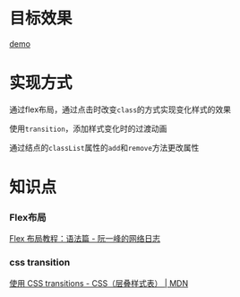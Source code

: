 # 目标效果

[demo](Expanding%20Cards.html ':include')

# 实现方式

通过flex布局，通过点击时改变`class`的方式实现变化样式的效果

使用`transition`，添加样式变化时的过渡动画

通过结点的`classList`属性的`add`和`remove`方法更改属性

# 知识点

<!-- tabs:start -->

### **Flex布局**

[Flex 布局教程：语法篇 - 阮一峰的网络日志](http://ruanyifeng.com/blog/2015/07/flex-grammar.html)

### **css transition**

[使用 CSS transitions - CSS（层叠样式表） | MDN](https://developer.mozilla.org/zh-CN/docs/Web/CSS/CSS_Transitions/Using_CSS_transitions)

<!-- tabs:end -->
